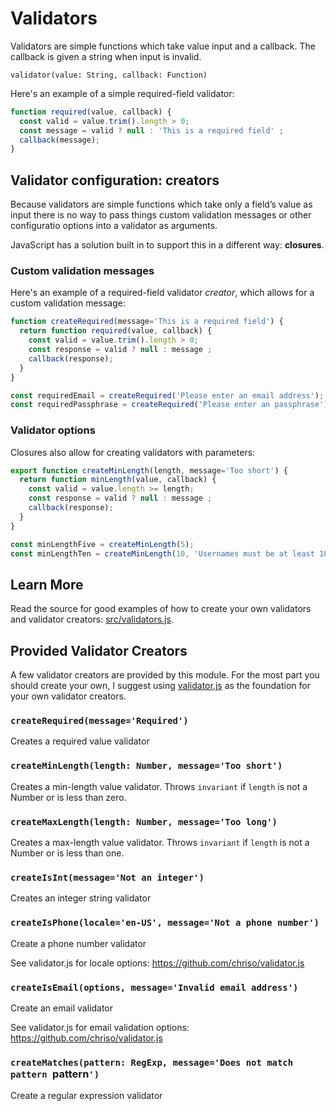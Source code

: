 # Validators

Validators are simple functions which take value input and a callback. The
callback is given a string when input is invalid.

```
validator(value: String, callback: Function)
```

Here's an example of a simple required-field validator:

```js
function required(value, callback) {
  const valid = value.trim().length > 0;
  const message = valid ? null : 'This is a required field' ;
  callback(message);
}
```


## Validator configuration: creators

Because validators are simple functions which take only a field’s value as
input there is no way to pass things custom validation messages or other
configuratio options into a validator as arguments.

JavaScript has a solution built in to support this in a different way:
**closures**.


### Custom validation messages

Here's an example of a required-field validator *creator*, which allows for
a custom validation message:

```js
function createRequired(message='This is a required field') {
  return function required(value, callback) {
    const valid = value.trim().length > 0;
    const response = valid ? null : message ;
    callback(response);
  }
}

const requiredEmail = createRequired('Please enter an email address');
const requiredPassphrase = createRequired('Please enter an passphrase');
```


### Validator options

Closures also allow for creating validators with parameters:

```js
export function createMinLength(length, message='Too short') {
  return function minLength(value, callback) {
    const valid = value.length >= length;
    const response = valid ? null : message ;
    callback(response);
  }
}

const minLengthFive = createMinLength(5);
const minLengthTen = createMinLength(10, 'Usernames must be at least 10 characters long');
```


## Learn More

Read the source for good examples of how to create your own validators and
validator creators: [src/validators.js](../src/validators.js).


## Provided Validator Creators

A few validator creators are provided by this module. For the most part you
should create your own, I suggest using [validator.js](https://www.npmjs.com/package/validator)
as the foundation for your own validator creators.


### `createRequired(message='Required')`

Creates a required value validator


### `createMinLength(length: Number, message='Too short')`

Creates a min-length value validator. Throws `invariant` if `length` is not a
Number or is less than zero.


### `createMaxLength(length: Number, message='Too long')`

Creates a max-length value validator. Throws `invariant` if `length` is not a
Number or is less than one.


### `createIsInt(message='Not an integer')`

Creates an integer string validator


### `createIsPhone(locale='en-US', message='Not a phone number')`

Create a phone number validator

See validator.js for locale options:
https://github.com/chriso/validator.js


### `createIsEmail(options, message='Invalid email address')`

Create an email validator

See validator.js for email validation options:
https://github.com/chriso/validator.js


### `createMatches(pattern: RegExp, message='Does not match pattern `pattern`')`

Create a regular expression validator
